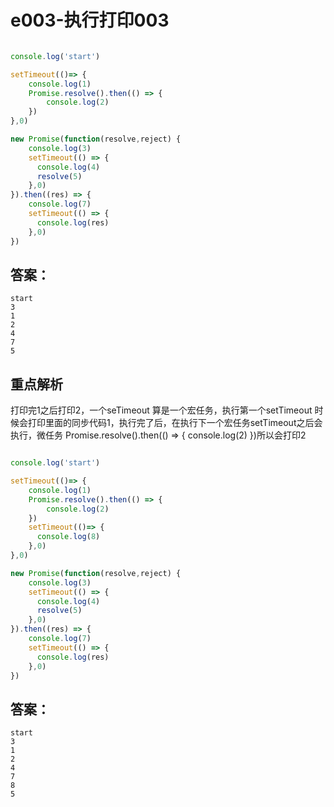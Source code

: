 
# e003-执行打印003
```js

console.log('start')

setTimeout(()=> {
    console.log(1)
    Promise.resolve().then(() => {
        console.log(2)
    })
},0)

new Promise(function(resolve,reject) {
    console.log(3)
    setTimeout(() => {
      console.log(4)
      resolve(5)
    },0)
}).then((res) => {
    console.log(7)
    setTimeout(() => {
      console.log(res)
    },0)
})
```


## 答案：

```
start
3
1
2
4
7
5
```

## 重点解析
打印完1之后打印2，一个seTimeout 算是一个宏任务，执行第一个setTimeout 时候会打印里面的同步代码1，执行完了后，在执行下一个宏任务setTimeout之后会执行，微任务  Promise.resolve().then(() => {
      console.log(2)
  })所以会打印2



```js

console.log('start')

setTimeout(()=> {
    console.log(1)
    Promise.resolve().then(() => {
        console.log(2)
    })
    setTimeout(()=> {
      console.log(8)
    },0)
},0)

new Promise(function(resolve,reject) {
    console.log(3)
    setTimeout(() => {
      console.log(4)
      resolve(5)
    },0)
}).then((res) => {
    console.log(7)
    setTimeout(() => {
      console.log(res)
    },0)
})
```


## 答案：

```
start
3
1
2
4
7
8
5
```
